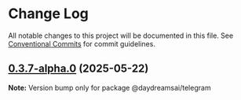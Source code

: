 # Change Log

All notable changes to this project will be documented in this file.
See [Conventional Commits](https://conventionalcommits.org) for commit guidelines.

## [0.3.7-alpha.0](https://github.com/daydreamsai/daydreams/compare/v0.3.6...v0.3.7-alpha.0) (2025-05-22)

**Note:** Version bump only for package @daydreamsai/telegram
